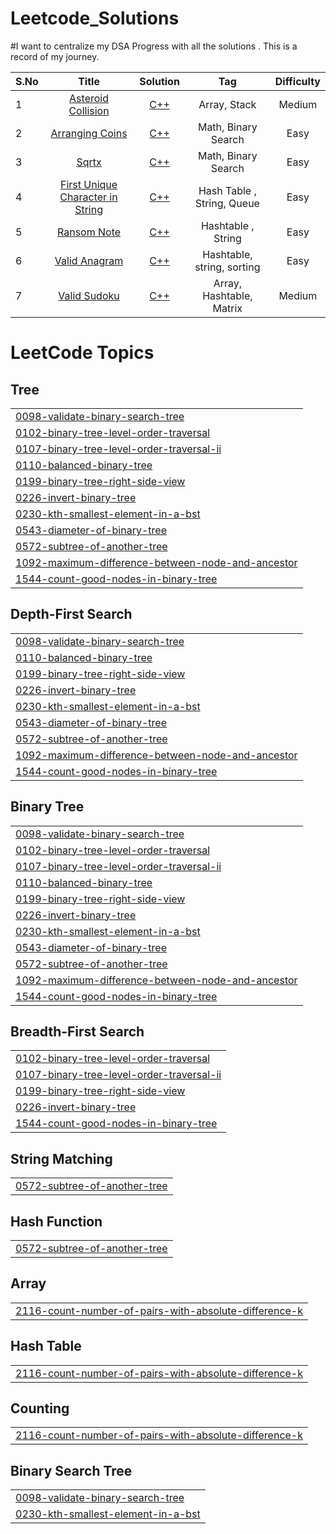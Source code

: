 # Leetcode_Solutions
#I want to centralize my DSA Progress with all the solutions . This is a record of my journey.


| S.No   | Title          | Solution  | Tag |   Difficulty       | 
| ----   |:-------------:|:-----------:|:----:|:------------------:
| 1      | [Asteroid Collision](https://leetcode.com/problems/asteroid-collision/) |[C++](https://github.com/ektagoel-12/Leetcode_Solutions/blob/main/cpp/Asteroid_Collision.cpp)  |   Array, Stack| Medium |
| 2      | [Arranging Coins](https://leetcode.com/problems/arranging-coins/description)  | [C++]( https://github.com/ektagoel-12/Leetcode_Solutions/blob/main/cpp/Arranging_coins.cpp)   | Math, Binary Search| Easy|
| 3      | [Sqrtx](https://leetcode.com/problems/sqrtx/)   |  [C++](https://github.com/ektagoel-12/Leetcode_Solutions/blob/main/cpp/Sqrtx.cpp) | Math, Binary Search| Easy|
|4| [First Unique Character in String](https://leetcode.com/problems/first-unique-character-in-a-string/description/)| [C++](https://github.com/ektagoel-12/Leetcode_Solutions/blob/main/cpp/first_unique_character_in_a_string.cpp)| Hash Table , String, Queue| Easy|
|5| [Ransom Note](https://leetcode.com/problems/ransom-note/description/) | [C++](https://github.com/ektagoel-12/Leetcode_Solutions/tree/main/cpp) | Hashtable , String | Easy|
|6|[Valid Anagram](https://leetcode.com/problems/valid-anagram/description) | [C++](https://github.com/ektagoel-12/Leetcode_Solutions/blob/main/cpp/Valid_Anagram.cpp) | Hashtable, string, sorting | Easy
|7|[Valid Sudoku](https://leetcode.com/problems/valid-sudoku/description/) | [C++](https://github.com/ektagoel-12/Leetcode_Solutions/blob/main/cpp/valid_sudoku.cpp) | Array, Hashtable, Matrix | Medium

<!---LeetCode Topics Start-->
# LeetCode Topics
## Tree
|  |
| ------- |
| [0098-validate-binary-search-tree](https://github.com/ektagoel-12/Leetcode_Solutions/tree/master/0098-validate-binary-search-tree) |
| [0102-binary-tree-level-order-traversal](https://github.com/ektagoel-12/Leetcode_Solutions/tree/master/0102-binary-tree-level-order-traversal) |
| [0107-binary-tree-level-order-traversal-ii](https://github.com/ektagoel-12/Leetcode_Solutions/tree/master/0107-binary-tree-level-order-traversal-ii) |
| [0110-balanced-binary-tree](https://github.com/ektagoel-12/Leetcode_Solutions/tree/master/0110-balanced-binary-tree) |
| [0199-binary-tree-right-side-view](https://github.com/ektagoel-12/Leetcode_Solutions/tree/master/0199-binary-tree-right-side-view) |
| [0226-invert-binary-tree](https://github.com/ektagoel-12/Leetcode_Solutions/tree/master/0226-invert-binary-tree) |
| [0230-kth-smallest-element-in-a-bst](https://github.com/ektagoel-12/Leetcode_Solutions/tree/master/0230-kth-smallest-element-in-a-bst) |
| [0543-diameter-of-binary-tree](https://github.com/ektagoel-12/Leetcode_Solutions/tree/master/0543-diameter-of-binary-tree) |
| [0572-subtree-of-another-tree](https://github.com/ektagoel-12/Leetcode_Solutions/tree/master/0572-subtree-of-another-tree) |
| [1092-maximum-difference-between-node-and-ancestor](https://github.com/ektagoel-12/Leetcode_Solutions/tree/master/1092-maximum-difference-between-node-and-ancestor) |
| [1544-count-good-nodes-in-binary-tree](https://github.com/ektagoel-12/Leetcode_Solutions/tree/master/1544-count-good-nodes-in-binary-tree) |
## Depth-First Search
|  |
| ------- |
| [0098-validate-binary-search-tree](https://github.com/ektagoel-12/Leetcode_Solutions/tree/master/0098-validate-binary-search-tree) |
| [0110-balanced-binary-tree](https://github.com/ektagoel-12/Leetcode_Solutions/tree/master/0110-balanced-binary-tree) |
| [0199-binary-tree-right-side-view](https://github.com/ektagoel-12/Leetcode_Solutions/tree/master/0199-binary-tree-right-side-view) |
| [0226-invert-binary-tree](https://github.com/ektagoel-12/Leetcode_Solutions/tree/master/0226-invert-binary-tree) |
| [0230-kth-smallest-element-in-a-bst](https://github.com/ektagoel-12/Leetcode_Solutions/tree/master/0230-kth-smallest-element-in-a-bst) |
| [0543-diameter-of-binary-tree](https://github.com/ektagoel-12/Leetcode_Solutions/tree/master/0543-diameter-of-binary-tree) |
| [0572-subtree-of-another-tree](https://github.com/ektagoel-12/Leetcode_Solutions/tree/master/0572-subtree-of-another-tree) |
| [1092-maximum-difference-between-node-and-ancestor](https://github.com/ektagoel-12/Leetcode_Solutions/tree/master/1092-maximum-difference-between-node-and-ancestor) |
| [1544-count-good-nodes-in-binary-tree](https://github.com/ektagoel-12/Leetcode_Solutions/tree/master/1544-count-good-nodes-in-binary-tree) |
## Binary Tree
|  |
| ------- |
| [0098-validate-binary-search-tree](https://github.com/ektagoel-12/Leetcode_Solutions/tree/master/0098-validate-binary-search-tree) |
| [0102-binary-tree-level-order-traversal](https://github.com/ektagoel-12/Leetcode_Solutions/tree/master/0102-binary-tree-level-order-traversal) |
| [0107-binary-tree-level-order-traversal-ii](https://github.com/ektagoel-12/Leetcode_Solutions/tree/master/0107-binary-tree-level-order-traversal-ii) |
| [0110-balanced-binary-tree](https://github.com/ektagoel-12/Leetcode_Solutions/tree/master/0110-balanced-binary-tree) |
| [0199-binary-tree-right-side-view](https://github.com/ektagoel-12/Leetcode_Solutions/tree/master/0199-binary-tree-right-side-view) |
| [0226-invert-binary-tree](https://github.com/ektagoel-12/Leetcode_Solutions/tree/master/0226-invert-binary-tree) |
| [0230-kth-smallest-element-in-a-bst](https://github.com/ektagoel-12/Leetcode_Solutions/tree/master/0230-kth-smallest-element-in-a-bst) |
| [0543-diameter-of-binary-tree](https://github.com/ektagoel-12/Leetcode_Solutions/tree/master/0543-diameter-of-binary-tree) |
| [0572-subtree-of-another-tree](https://github.com/ektagoel-12/Leetcode_Solutions/tree/master/0572-subtree-of-another-tree) |
| [1092-maximum-difference-between-node-and-ancestor](https://github.com/ektagoel-12/Leetcode_Solutions/tree/master/1092-maximum-difference-between-node-and-ancestor) |
| [1544-count-good-nodes-in-binary-tree](https://github.com/ektagoel-12/Leetcode_Solutions/tree/master/1544-count-good-nodes-in-binary-tree) |
## Breadth-First Search
|  |
| ------- |
| [0102-binary-tree-level-order-traversal](https://github.com/ektagoel-12/Leetcode_Solutions/tree/master/0102-binary-tree-level-order-traversal) |
| [0107-binary-tree-level-order-traversal-ii](https://github.com/ektagoel-12/Leetcode_Solutions/tree/master/0107-binary-tree-level-order-traversal-ii) |
| [0199-binary-tree-right-side-view](https://github.com/ektagoel-12/Leetcode_Solutions/tree/master/0199-binary-tree-right-side-view) |
| [0226-invert-binary-tree](https://github.com/ektagoel-12/Leetcode_Solutions/tree/master/0226-invert-binary-tree) |
| [1544-count-good-nodes-in-binary-tree](https://github.com/ektagoel-12/Leetcode_Solutions/tree/master/1544-count-good-nodes-in-binary-tree) |
## String Matching
|  |
| ------- |
| [0572-subtree-of-another-tree](https://github.com/ektagoel-12/Leetcode_Solutions/tree/master/0572-subtree-of-another-tree) |
## Hash Function
|  |
| ------- |
| [0572-subtree-of-another-tree](https://github.com/ektagoel-12/Leetcode_Solutions/tree/master/0572-subtree-of-another-tree) |
## Array
|  |
| ------- |
| [2116-count-number-of-pairs-with-absolute-difference-k](https://github.com/ektagoel-12/Leetcode_Solutions/tree/master/2116-count-number-of-pairs-with-absolute-difference-k) |
## Hash Table
|  |
| ------- |
| [2116-count-number-of-pairs-with-absolute-difference-k](https://github.com/ektagoel-12/Leetcode_Solutions/tree/master/2116-count-number-of-pairs-with-absolute-difference-k) |
## Counting
|  |
| ------- |
| [2116-count-number-of-pairs-with-absolute-difference-k](https://github.com/ektagoel-12/Leetcode_Solutions/tree/master/2116-count-number-of-pairs-with-absolute-difference-k) |
## Binary Search Tree
|  |
| ------- |
| [0098-validate-binary-search-tree](https://github.com/ektagoel-12/Leetcode_Solutions/tree/master/0098-validate-binary-search-tree) |
| [0230-kth-smallest-element-in-a-bst](https://github.com/ektagoel-12/Leetcode_Solutions/tree/master/0230-kth-smallest-element-in-a-bst) |
<!---LeetCode Topics End-->